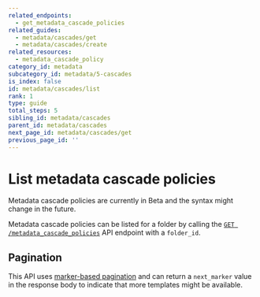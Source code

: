 ```yaml
---
related_endpoints:
  - get_metadata_cascade_policies
related_guides:
  - metadata/cascades/get
  - metadata/cascades/create
related_resources:
  - metadata_cascade_policy
category_id: metadata
subcategory_id: metadata/5-cascades
is_index: false
id: metadata/cascades/list
rank: 1
type: guide
total_steps: 5
sibling_id: metadata/cascades
parent_id: metadata/cascades
next_page_id: metadata/cascades/get
previous_page_id: ''
---
```


# List metadata cascade policies

<Message warning>

Metadata cascade policies are currently in Beta and the syntax might change in
the future.

</Message>

Metadata cascade policies can be listed for a folder by calling the
[`GET /metadata_cascade_policies`][get_policies] API endpoint with a `folder_id`.

<Samples id="get_metadata_cascade_policies" >

</Samples>

## Pagination

This API uses [marker-based pagination][pagination] and can return a
`next_marker` value in the response body to indicate that more templates might
be available.

[get_policies]: e://get_metadata_cascade_policies
[pagination]: g://api-calls/pagination/marker-based

